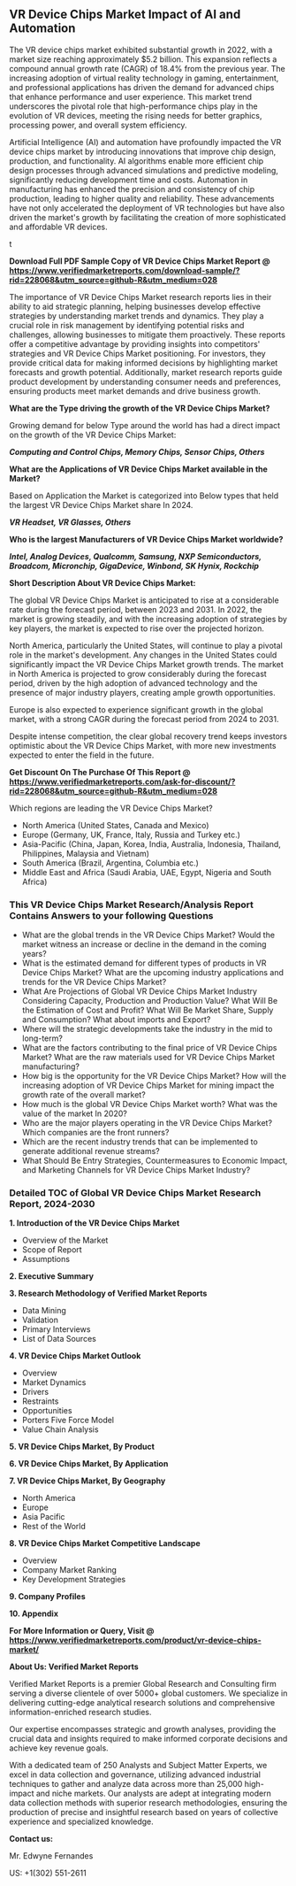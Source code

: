 <h2>VR Device Chips Market Impact of AI and Automation</h2><p>The VR device chips market exhibited substantial growth in 2022, with a market size reaching approximately $5.2 billion. This expansion reflects a compound annual growth rate (CAGR) of 18.4% from the previous year. The increasing adoption of virtual reality technology in gaming, entertainment, and professional applications has driven the demand for advanced chips that enhance performance and user experience. This market trend underscores the pivotal role that high-performance chips play in the evolution of VR devices, meeting the rising needs for better graphics, processing power, and overall system efficiency.</p><p>Artificial Intelligence (AI) and automation have profoundly impacted the VR device chips market by introducing innovations that improve chip design, production, and functionality. AI algorithms enable more efficient chip design processes through advanced simulations and predictive modeling, significantly reducing development time and costs. Automation in manufacturing has enhanced the precision and consistency of chip production, leading to higher quality and reliability. These advancements have not only accelerated the deployment of VR technologies but have also driven the market's growth by facilitating the creation of more sophisticated and affordable VR devices.</p>t</p><p id="" class=""><strong>Download Full PDF Sample Copy of VR Device Chips Market Report @ <a href="https://www.verifiedmarketreports.com/download-sample/?rid=228068&utm_source=github-R&utm_medium=028" target="_blank">https://www.verifiedmarketreports.com/download-sample/?rid=228068&utm_source=github-R&utm_medium=028</a></strong></p><p>The importance of&nbsp;VR Device Chips Market research reports lies in their ability to aid strategic planning, helping businesses develop effective strategies by understanding market trends and dynamics. They play a crucial role in risk management by identifying potential risks and challenges, allowing businesses to mitigate them proactively. These reports offer a competitive advantage by providing insights into competitors' strategies and VR Device Chips Market positioning. For investors, they provide critical data for making informed decisions by highlighting market forecasts and growth potential. Additionally, market research reports guide product development by understanding consumer needs and preferences, ensuring products meet market demands and drive business growth.</p><p><strong>What are the&nbsp;Type driving the growth of the VR Device Chips Market?</strong></p><p id="" class="">Growing demand for below Type around the world has had a direct impact on the growth of the VR Device Chips Market:</p><em><strong>Computing and Control Chips, Memory Chips, Sensor Chips, Others</strong></em></p><strong>What are the&nbsp;Applications&nbsp;of VR Device Chips Market available in the Market?</strong></p><p id="" class="">Based on Application the Market is categorized into Below types that held the largest VR Device Chips Market share In 2024.</p><em><strong>VR Headset, VR Glasses, Others</strong></em></p><strong>Who is the largest Manufacturers of VR Device Chips Market worldwide?</strong></p><p><em><strong>Intel, Analog Devices, Qualcomm, Samsung, NXP Semiconductors, Broadcom, Micronchip, GigaDevice, Winbond, SK Hynix, Rockchip</strong></em></p><p id="" class=""><strong>Short Description About VR Device Chips Market:</strong></p><p>The global VR Device Chips Market is anticipated to rise at a considerable rate during the forecast period, between 2023 and 2031. In 2022, the market is growing steadily, and with the increasing adoption of strategies by key players, the market is expected to rise over the projected horizon.</p><p>North America, particularly the United States, will continue to play a pivotal role in the market's development. Any changes in the United States could significantly impact the VR Device Chips Market growth trends. The market in North America is projected to grow considerably during the forecast period, driven by the high adoption of advanced technology and the presence of major industry players, creating ample growth opportunities.</p><p>Europe is also expected to experience significant growth in the global market, with a strong CAGR during the forecast period from 2024 to 2031.</p><p>Despite intense competition, the clear global recovery trend keeps investors optimistic about the VR Device Chips Market, with more new investments expected to enter the field in the future.</p><p id="" class=""><strong>Get Discount On The Purchase Of This Report @ <a href="https://www.verifiedmarketreports.com/ask-for-discount/?rid=228068&utm_source=github-R&utm_medium=028" target="_blank">https://www.verifiedmarketreports.com/ask-for-discount/?rid=228068&utm_source=github-R&utm_medium=028</a></strong></p>Which regions are leading the VR Device Chips Market?</p><ul><li>North America (United States, Canada and Mexico)</li><li>Europe (Germany, UK, France, Italy, Russia and Turkey etc.)</li><li>Asia-Pacific (China, Japan, Korea, India, Australia, Indonesia, Thailand, Philippines, Malaysia and Vietnam)</li><li>South America (Brazil, Argentina, Columbia etc.)</li><li>Middle East and Africa (Saudi Arabia, UAE, Egypt, Nigeria and South Africa)</li></ul><h3 id="" class="">This VR Device Chips Market Research/Analysis Report Contains Answers to your following Questions</h3><ul><li>What are the global trends in the VR Device Chips Market? Would the market witness an increase or decline in the demand in the coming years?</li><li>What is the estimated demand for different types of products in VR Device Chips Market? What are the upcoming industry applications and trends for the VR Device Chips Market?</li><li>What Are Projections of Global VR Device Chips Market Industry Considering Capacity, Production and Production Value? What Will Be the Estimation of Cost and Profit? What Will Be Market Share, Supply and Consumption? What about imports and Export?</li><li>Where will the strategic developments take the industry in the mid to long-term?</li><li>What are the factors contributing to the final price of VR Device Chips Market? What are the raw materials used for VR Device Chips Market manufacturing?</li><li>How big is the opportunity for the VR Device Chips Market? How will the increasing adoption of VR Device Chips Market for mining impact the growth rate of the overall market?</li><li>How much is the global VR Device Chips Market worth? What was the value of the market In 2020?</li><li>Who are the major players operating in the VR Device Chips Market? Which companies are the front runners?</li><li>Which are the recent industry trends that can be implemented to generate additional revenue streams?</li><li>What Should Be Entry Strategies, Countermeasures to Economic Impact, and Marketing Channels for VR Device Chips Market Industry?</li></ul><h3 id="" class="">Detailed TOC of Global VR Device Chips Market Research Report, 2024-2030</h3><p id="" class=""><strong>1. Introduction of the VR Device Chips Market</strong></p><ul><li>Overview of the Market</li><li>Scope of Report</li><li>Assumptions</li></ul><p id="" class=""><strong>2. Executive Summary</strong></p><p id="" class=""><strong>3. Research Methodology of Verified Market Reports</strong></p><ul><li>Data Mining</li><li>Validation</li><li>Primary Interviews</li><li>List of Data Sources</li></ul><p id="" class=""><strong>4. VR Device Chips Market Outlook</strong></p><ul><li>Overview</li><li>Market Dynamics</li><li>Drivers</li><li>Restraints</li><li>Opportunities</li><li>Porters Five Force Model</li><li>Value Chain Analysis</li></ul><p id="" class=""><strong>5. VR Device Chips Market, By Product</strong></p><p id="" class=""><strong>6. VR Device Chips Market, By Application</strong></p><p id="" class=""><strong>7. VR Device Chips Market, By Geography</strong></p><ul><li>North America</li><li>Europe</li><li>Asia Pacific</li><li>Rest of the World</li></ul><p id="" class=""><strong>8. VR Device Chips Market Competitive Landscape</strong></p><ul><li>Overview</li><li>Company Market Ranking</li><li>Key Development Strategies</li></ul><p id="" class=""><strong>9. Company Profiles</strong></p><p id="" class=""><strong>10. Appendix</strong></p><p id="" class=""><strong>For More Information or Query, Visit @ <a href="https://www.verifiedmarketreports.com/product/vr-device-chips-market/" target="_blank">https://www.verifiedmarketreports.com/product/vr-device-chips-market/</a></strong></p><p id="" class=""><strong>About Us: Verified Market Reports</strong></p><p id="" class="">Verified Market Reports is a premier Global Research and Consulting firm serving a diverse clientele of over 5000+ global customers. We specialize in delivering cutting-edge analytical research solutions and comprehensive information-enriched research studies.</p><p id="" class="">Our expertise encompasses strategic and growth analyses, providing the crucial data and insights required to make informed corporate decisions and achieve key revenue goals.</p><p id="" class="">With a dedicated team of 250 Analysts and Subject Matter Experts, we excel in data collection and governance, utilizing advanced industrial techniques to gather and analyze data across more than 25,000 high-impact and niche markets. Our analysts are adept at integrating modern data collection methods with superior research methodologies, ensuring the production of precise and insightful research based on years of collective experience and specialized knowledge.</p><p id="" class=""><strong>Contact us:</strong></p><p id="" class="">Mr. Edwyne Fernandes</p><p id="" class="">US: +1(302) 551-2611</p>